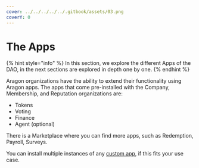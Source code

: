 ```yaml
---
cover: ../../../../../.gitbook/assets/03.png
coverY: 0
---
```


# The Apps

{% hint style="info" %}
In this section, we explore the different Apps of the DAO, in the next sections are explored in depth one by one.
{% endhint %}

Aragon organizations have the ability to extend their functionality using Aragon apps. The apps that come pre-installed with the Company, Membership, and Reputation organizations are:

* Tokens
* Voting
* Finance
* Agent (optional)

There is a Marketplace where you can find more apps, such as Redemption, Payroll, Surveys.&#x20;

You can install multiple instances of any [custom app](../../../../../developers/tools/guides/your-first-aragon-app.md), if this fits your use case.
